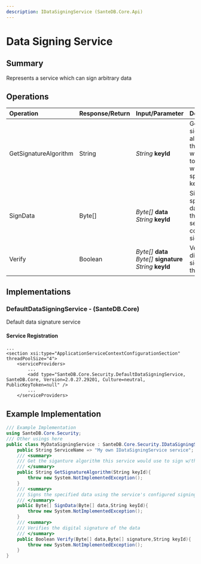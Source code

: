 ```yaml
---
description: IDataSigningService (SanteDB.Core.Api)
---
```


# Data Signing Service

## Summary

Represents a service which can sign arbitrary data

## Operations

| Operation | Response/Return | Input/Parameter | Description |
| :--- | :--- | :--- | :--- |
| GetSignatureAlgorithm | String | _String_ **keyId** | Get the siganture algorithm this service would use to sign w/the specified key |
| SignData | Byte\[\] | _Byte\[\]_ **data** _String_ **keyId** | Signs the specified data using the service's configured signing key |
| Verify | Boolean | _Byte\[\]_ **data** _Byte\[\]_ **signature** _String_ **keyId** | Verifies the digital signature of the data |

## Implementations

### DefaultDataSigningService - \(SanteDB.Core\)

Default data signature service

#### Service Registration

```markup
...
<section xsi:type="ApplicationServiceContextConfigurationSection" threadPoolSize="4">
    <serviceProviders>
        ...
        <add type="SanteDB.Core.Security.DefaultDataSigningService, SanteDB.Core, Version=2.0.27.29201, Culture=neutral, PublicKeyToken=null" />
        ...
    </serviceProviders>
```

## Example Implementation

```csharp
/// Example Implementation
using SanteDB.Core.Security;
/// Other usings here
public class MyDataSigningService : SanteDB.Core.Security.IDataSigningService { 
    public String ServiceName => "My own IDataSigningService service";
    /// <summary>
    /// Get the siganture algorithm this service would use to sign w/the specified key
    /// </summary>
    public String GetSignatureAlgorithm(String keyId){
        throw new System.NotImplementedException();
    }
    /// <summary>
    /// Signs the specified data using the service's configured signing key
    /// </summary>
    public Byte[] SignData(Byte[] data,String keyId){
        throw new System.NotImplementedException();
    }
    /// <summary>
    /// Verifies the digital signature of the data
    /// </summary>
    public Boolean Verify(Byte[] data,Byte[] signature,String keyId){
        throw new System.NotImplementedException();
    }
}
```

